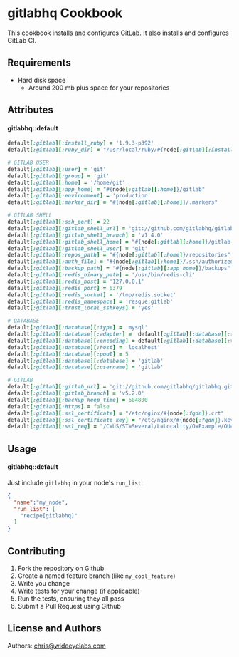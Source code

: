 gitlabhq Cookbook
=================
This cookbook installs and configures GitLab. It also installs and
configures GitLab CI.


Requirements
------------
- Hard disk space
  - Around 200 mb plus space for your repositories

Attributes
----------
#### gitlabhq::default

```ruby
default[:gitlab][:install_ruby] = '1.9.3-p392'
default[:gitlab][:ruby_dir] = "/usr/local/ruby/#{node[:gitlab][:install_ruby]}/bin"

# GITLAB USER
default[:gitlab][:user] = 'git'
default[:gitlab][:group] = 'git'
default[:gitlab][:home] = '/home/git'
default[:gitlab][:app_home] = "#{node[:gitlab][:home]}/gitlab"
default[:gitlab][:environment] = 'production'
default[:gitlab][:marker_dir] = "#{node[:gitlab][:home]}/.markers"

# GITLAB SHELL
default[:gitlab][:ssh_port] = 22
default[:gitlab][:gitlab_shell_url] = 'git://github.com/gitlabhq/gitlab-shell.git'
default[:gitlab][:gitlab_shell_branch] = 'v1.4.0'
default[:gitlab][:gitlab_shell_home] = "#{node[:gitlab][:home]}/gitlab-shell"
default[:gitlab][:gitlab_shell_user] = 'git'
default[:gitlab][:repos_path] = "#{node[:gitlab][:home]}/repositories"
default[:gitlab][:auth_file] = "#{node[:gitlab][:home]}/.ssh/authorized_keys"
default[:gitlab][:backup_path] = "#{node[:gitlab][:app_home]}/backups"
default[:gitlab][:redis_binary_path] = '/usr/bin/redis-cli'
default[:gitlab][:redis_host] = '127.0.0.1'
default[:gitlab][:redis_port] = 6379
default[:gitlab][:redis_socket] = '/tmp/redis.socket'
default[:gitlab][:redis_namespace] = 'resque:gitlab'
default[:gitlab][:trust_local_sshkeys] = 'yes'

# DATABASE
default[:gitlab][:database][:type] = 'mysql'
default[:gitlab][:database][:adapter] =  default[:gitlab][:database][:type] == 'mysql' ? 'mysql2' : 'postgresql'
default[:gitlab][:database][:encoding] = default[:gitlab][:database][:type] == 'mysql' ? 'utf8' : 'unicode'
default[:gitlab][:database][:host] = 'localhost'
default[:gitlab][:database][:pool] = 5
default[:gitlab][:database][:database] = 'gitlab'
default[:gitlab][:database][:username] = 'gitlab'

# GITLAB
default[:gitlab][:gitlab_url] = 'git://github.com/gitlabhq/gitlabhq.git'
default[:gitlab][:gitlab_branch] = 'v5.2.0'
default[:gitlab][:backup_keep_time] = 604800
default[:gitlab][:https] = false
default[:gitlab][:ssl_certificate] = "/etc/nginx/#{node[:fqdn]}.crt"
default[:gitlab][:ssl_certificate_key] = "/etc/nginx/#{node[:fqdn]}.key"
default[:gitlab][:ssl_req] = "/C=US/ST=Several/L=Locality/O=Example/OU=Operations/CN=#{node[:fqdn]}/emailAddress=root@localhost"
```

Usage
-----
#### gitlabhq::default

Just include `gitlabhq` in your node's `run_list`:

```json
{
  "name":"my_node",
  "run_list": [
    "recipe[gitlabhq]"
  ]
}
```

Contributing
------------
1. Fork the repository on Github
2. Create a named feature branch (like `my_cool_feature`)
3. Write you change
4. Write tests for your change (if applicable)
5. Run the tests, ensuring they all pass
6. Submit a Pull Request using Github

License and Authors
-------------------
Authors: chris@wideeyelabs.com
